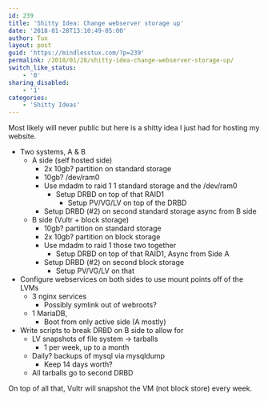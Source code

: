 ```yaml
---
id: 239
title: 'Shitty Idea: Change webserver storage up'
date: '2018-01-28T13:10:49-05:00'
author: Tux
layout: post
guid: 'https://mindlesstux.com/?p=239'
permalink: /2018/01/28/shitty-idea-change-webserver-storage-up/
switch_like_status:
    - '0'
sharing_disabled:
    - '1'
categories:
    - 'Shitty Ideas'
---
```


Most likely will never public but here is a shitty idea I just had for hosting my website.

- Two systems, A &amp; B 
    - A side (self hosted side) 
        - 2x 10gb? partition on standard storage
        - 10gb? /dev/ram0
        - Use mdadm to raid 1 1 standard storage and the /dev/ram0 
            - Setup DRBD on top of that RAID1 
                - Setup PV/VG/LV on top of the DRBD
        - Setup DRBD (#2) on second standard storage async from B side
    - B side (Vultr + block storage) 
        - 10gb? partition on standard storage
        - 2x 10gb? partition on block storage
        - Use mdadm to raid 1 those two together 
            - Setup DRBD on top of that RAID1, Async from Side A
        - Setup DRBD (#2) on second block storage 
            - Setup PV/VG/LV on that
- Configure webservices on both sides to use mount points off of the LVMs 
    - 3 nginx services 
        - Possibly symlink out of webroots?
    - 1 MariaDB, 
        - Boot from only active side (A mostly)
- Write scripts to break DRBD on B side to allow for 
    - LV snapshots of file system -&gt; tarballs 
        - 1 per week, up to a month
    - Daily? backups of mysql via mysqldump 
        - Keep 14 days worth?
    - All tarballs go to second DRBD

On top of all that, Vultr will snapshot the VM (not block store) every week.